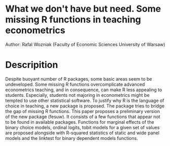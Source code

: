 # What we don't have but need. Some missing R functions in teaching econometrics

Author: Rafal Wozniak (Faculty of Economic Sciences University of Warsaw)

# Descripition

Despite buoyant number of R packages, some basic areas seem to be undeveloped. Some missing R functions overcomplicate advanced econometrics teaching, and in consequence, can make R less appealing to students. Especially, students not majoring in econometrics might be tempted to use other statistical software. To justify why R is the language of choice in teaching, a new package is proposed. The package tries to bridge the gap of missing R functions.
This paper proposes a preliminary version of the new package (fesuw). It consists of a few functions that appear not to be found in available packages. Functions for marginal effects of the binary choice models, ordinal logits, tobit models for a given set of values are proposed alongside with R-squared statistics of static and wide panel models and the linktest for binary dependent models functions.
 

